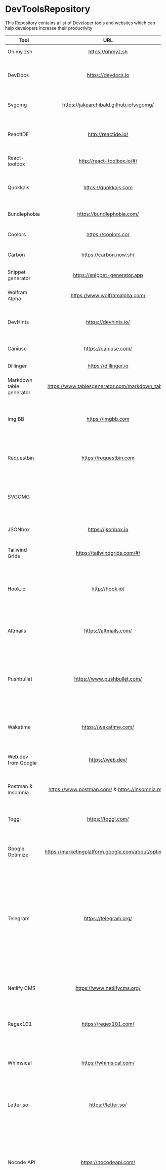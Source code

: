 # DevToolsRepository
This Repository contains a list of Developer tools and websites which can help developers increase their productivity

| Tool                     |                       URL                       | Description                                                                      |
|--------------------------|:-----------------------------------------------:|----------------------------------------------------------------------------------|
| Oh my zsh                | https://ohmyz.sh                                | Powers up CommandLine                                                            |
| DevDocs                  | https://devdocs.io                              | Access to offline documentation for a wide variety of programming languages      |
| Svgomg                   |     https://jakearchibald.github.io/svgomg/     | a free online tool for optimizing SVG (Scalable Vector Graphics) files           |
| ReactIDE                 | http://reactide.io/                             | an integrated development environment (IDE) for web developers using React.js    |
| React-toolbox            | http://react-toolbox.io/#/                      | best tool for developing Material Design UI.                                     |
| Quokkais                 | https://quokkajs.com                            | a developer productivity tool for rapid JavaScript / TypeScript prototyping      |
| Bundlephobia             | https://bundlephobia.com/                       | Check the impact of a new dependency performance-wise                            |
| Coolors                  | https://coolors.co/                             | To find a cool color combination for a personal project                          |
| Carbon                   | https://carbon.now.sh/                          | To share a code snippet with style for a presentation                            |
| Snippet generator        | https://snippet-generator.app                   | To create more efficient code snippets                                           |
| Wolfram Alpha            | https://www.wolframalpha.com/                   | To solve complex mathematical problems                                           |
| DevHints                 | https://devhints.io/                            | To create and look up snippets and cheatsheets of any language,framework ot tool |
| Caniuse                  | https://caniuse.com/                            | To check if a feature is supported by a specific browser                         |
| Dillinger                | https://dillinger.io                            | Create Readme.md files                                                           |
| Markdown table generator | https://www.tablesgenerator.com/markdown_tables | To generate markdown tables for creating formatted ReadMe files                  |
| Img BB | https://imgbb.com | Host images for free, it even has a API which you can use to upload images and it returns you a URL.
| Requestbin | https://requestbin.com | Send API requests to this tool and it captures everything, Headers, type of request, body data, response time etc
| SVGOMG | |Remove unnecessary meta data and excess things from a SVG files, and make it smaller
|JSONbox | https://jsonbox.io|Generate Test APIs with GET, POST, PUT & DELETE methods.
|Tailwind Grids |https://tailwindgrids.com/#/ |Generate tailwind grids boilerplates with a UI.
|Hook.io | http://hook.io/|Generate microservices instantly in any programming language, all within the browser. Just save once done and get a API endpoint
| Altmails|https://altmails.com/ |Generate email aliases for free, so you dont have to hand out your real email id
|Pushbullet | https://www.pushbullet.com/|This is my most used tool of all time. Connect your phone and your computer, send text, images accross & get notifications from phone. Hell you can even send it other pushbullet users.
|Wakatime |https://wakatime.com/ |Analyze how much time you’ve spent on each project, language etc. in reports.
| Web.dev from Google|https://web.dev/ |A plethora of knowlwdge base on web development, performance & best practices.
|Postman & Insomnia |https://www.postman.com/ & https://insomnia.rest/ |API testing tools. Test API endpoints without writing a frontend/backend.
|Toggl |https://toggl.com/ |Time tacking, perfect for Freelancers and consultants who charger Per Hour
|Google Optimize | https://marketingplatform.google.com/about/optimize/|Website A/B, Multivariant testing for free (others charge hundreds of dollars for this)
| Telegram|https://telegram.org/ |Open API & E2E encrytion gives you endless possibilities with Telegram. I have made a personal bot with this, which notifies me of payments, netlify builds, automates and sends me some personal information. I even use it to trigger manual deployments
|Netlify CMS | https://www.netlifycms.org/|A free git based CMS, I usually implement this as a add on for my freelance clients for some extra amount.
|Regex101 | https://regex101.com/|I hate using complex regex sometimes, this tool makes it a breeze, plus the UI is just 'chef's kiss'
|Whimsical |https://whimsical.com/ |A beautiful flowcharts, wireframes, mindmap generator. It has a free plan, which is enough for me actually.
Letter.so|https://letter.so/ |Make HTML emails the right way. Letter is just good to look at, this is what happens when a designer codes.
|Nocode API | https://nocodeapi.com/|Sometimes you just need data from a third party, but you need to setup a backend, handle authentication, host it on server. Nocode API does exactly that, you just need to sign up, it also has a generous free tier.
|Firefox Send |https://send.firefox.com/ |Upload large amounts of data and get a downloadable link. You can even control when the file exprires and restrict no of downloads.
|Glide |https://www.glideapps.com/ |Get a PWA with CRUD data transactions in approx 5 minutes, all done with Google sheets.
|Squoosh from Google | https://squoosh.app/|Compress images without losing quality, covert them to next-gen formats like webp & mozjpeg.
|Static Forms |https://www.staticforms.xyz/ |Free API for sending emails. Yes its free and has no limits.
|Leafletjs |https://leafletjs.com/ |A open source and free Google maps alternative. Its not as sophisticated as Google Maps, but it gets the job done. A realtime use case can be found in housing.com, one of the largest real estate aggregators in India.
|Hat.sh |https://hat.sh/ |Encrypt and Decrypt files right inside the browser, no data is sent to any server. Plus, it's open source.
|Flaticon Pattern|https://www.flaticon.com/pattern/ |Have you wondered how chat apps have these icons pattern background, which look so cool. Flaticon provides a free tool with thousands of icons and its completely customisable.
|Postwoman| https://postwoman.io/ | zero config, API request builder. Web alternative to postman.
|apic.app|https://apic.app/ |An alternative to postman















